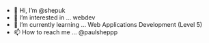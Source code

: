 - 👋 Hi, I’m @shepuk
- 👀 I’m interested in ... webdev
- 🌱 I’m currently learning ... Web Applications Development (Level 5)
- 📫 How to reach me ... @paulsheppp

<!---
shepuk/shepuk is a ✨ special ✨ repository because its `README.md` (this file) appears on your GitHub profile.
You can click the Preview link to take a look at your changes.
--->
